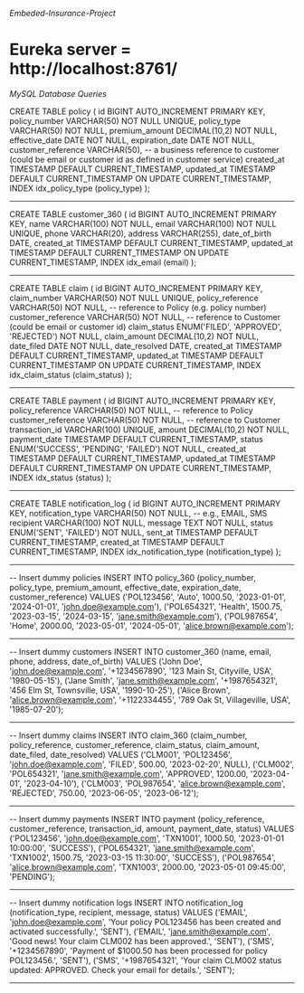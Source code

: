 *Embeded-Insurance-Project*

Eureka server = http://localhost:8761/
===========================================================
*MySQL Database Queries*

CREATE TABLE policy (
    id BIGINT AUTO_INCREMENT PRIMARY KEY,
    policy_number VARCHAR(50) NOT NULL UNIQUE,
    policy_type VARCHAR(50) NOT NULL,
    premium_amount DECIMAL(10,2) NOT NULL,
    effective_date DATE NOT NULL,
    expiration_date DATE NOT NULL,
    customer_reference VARCHAR(50),  -- a business reference to customer (could be email or customer id as defined in customer service)
    created_at TIMESTAMP DEFAULT CURRENT_TIMESTAMP,
    updated_at TIMESTAMP DEFAULT CURRENT_TIMESTAMP ON UPDATE CURRENT_TIMESTAMP,
    INDEX idx_policy_type (policy_type)
);

----------------------------------------------
CREATE TABLE customer_360 (
    id BIGINT AUTO_INCREMENT PRIMARY KEY,
    name VARCHAR(100) NOT NULL,
    email VARCHAR(100) NOT NULL UNIQUE,
    phone VARCHAR(20),
    address VARCHAR(255),
    date_of_birth DATE,
    created_at TIMESTAMP DEFAULT CURRENT_TIMESTAMP,
    updated_at TIMESTAMP DEFAULT CURRENT_TIMESTAMP ON UPDATE CURRENT_TIMESTAMP,
    INDEX idx_email (email)
);

----------------------------------------------
CREATE TABLE claim (
    id BIGINT AUTO_INCREMENT PRIMARY KEY,
    claim_number VARCHAR(50) NOT NULL UNIQUE,
    policy_reference VARCHAR(50) NOT NULL,   -- reference to Policy (e.g. policy number)
    customer_reference VARCHAR(50) NOT NULL, -- reference to Customer (could be email or customer id)
    claim_status ENUM('FILED', 'APPROVED', 'REJECTED') NOT NULL,
    claim_amount DECIMAL(10,2) NOT NULL,
    date_filed DATE NOT NULL,
    date_resolved DATE,
    created_at TIMESTAMP DEFAULT CURRENT_TIMESTAMP,
    updated_at TIMESTAMP DEFAULT CURRENT_TIMESTAMP ON UPDATE CURRENT_TIMESTAMP,
    INDEX idx_claim_status (claim_status)
);

----------------------------------------------
CREATE TABLE payment (
    id BIGINT AUTO_INCREMENT PRIMARY KEY,
    policy_reference VARCHAR(50) NOT NULL,  -- reference to Policy
    customer_reference VARCHAR(50) NOT NULL,  -- reference to Customer
    transaction_id VARCHAR(100) UNIQUE,
    amount DECIMAL(10,2) NOT NULL,
    payment_date TIMESTAMP DEFAULT CURRENT_TIMESTAMP,
    status ENUM('SUCCESS', 'PENDING', 'FAILED') NOT NULL,
    created_at TIMESTAMP DEFAULT CURRENT_TIMESTAMP,
    updated_at TIMESTAMP DEFAULT CURRENT_TIMESTAMP ON UPDATE CURRENT_TIMESTAMP,
    INDEX idx_status (status)
);

----------------------------------------------
CREATE TABLE notification_log (
    id BIGINT AUTO_INCREMENT PRIMARY KEY,
    notification_type VARCHAR(50) NOT NULL,  -- e.g., EMAIL, SMS
    recipient VARCHAR(100) NOT NULL,
    message TEXT NOT NULL,
    status ENUM('SENT', 'FAILED') NOT NULL,
    sent_at TIMESTAMP DEFAULT CURRENT_TIMESTAMP,
    created_at TIMESTAMP DEFAULT CURRENT_TIMESTAMP,
    INDEX idx_notification_type (notification_type)
);

----------------------------------------------

-- Insert dummy policies
INSERT INTO policy_360 (policy_number, policy_type, premium_amount, effective_date, expiration_date, customer_reference)
VALUES 
('POL123456', 'Auto', 1000.50, '2023-01-01', '2024-01-01', 'john.doe@example.com'),
('POL654321', 'Health', 1500.75, '2023-03-15', '2024-03-15', 'jane.smith@example.com'),
('POL987654', 'Home', 2000.00, '2023-05-01', '2024-05-01', 'alice.brown@example.com');

----------------------------------------------

-- Insert dummy customers
INSERT INTO customer_360 (name, email, phone, address, date_of_birth)
VALUES 
('John Doe', 'john.doe@example.com', '+1234567890', '123 Main St, Cityville, USA', '1980-05-15'),
('Jane Smith', 'jane.smith@example.com', '+1987654321', '456 Elm St, Townsville, USA', '1990-10-25'),
('Alice Brown', 'alice.brown@example.com', '+1122334455', '789 Oak St, Villageville, USA', '1985-07-20');

----------------------------------------------

-- Insert dummy claims
INSERT INTO claim_360 (claim_number, policy_reference, customer_reference, claim_status, claim_amount, date_filed, date_resolved)
VALUES 
('CLM001', 'POL123456', 'john.doe@example.com', 'FILED', 500.00, '2023-02-20', NULL),
('CLM002', 'POL654321', 'jane.smith@example.com', 'APPROVED', 1200.00, '2023-04-01', '2023-04-10'),
('CLM003', 'POL987654', 'alice.brown@example.com', 'REJECTED', 750.00, '2023-06-05', '2023-06-12');

----------------------------------------------

-- Insert dummy payments
INSERT INTO payment (policy_reference, customer_reference, transaction_id, amount, payment_date, status)
VALUES 
('POL123456', 'john.doe@example.com', 'TXN1001', 1000.50, '2023-01-01 10:00:00', 'SUCCESS'),
('POL654321', 'jane.smith@example.com', 'TXN1002', 1500.75, '2023-03-15 11:30:00', 'SUCCESS'),
('POL987654', 'alice.brown@example.com', 'TXN1003', 2000.00, '2023-05-01 09:45:00', 'PENDING');

----------------------------------------------

-- Insert dummy notification logs
INSERT INTO notification_log (notification_type, recipient, message, status)
VALUES 
('EMAIL', 'john.doe@example.com', 'Your policy POL123456 has been created and activated successfully.', 'SENT'),
('EMAIL', 'jane.smith@example.com', 'Good news! Your claim CLM002 has been approved.', 'SENT'),
('SMS', '+1234567890', 'Payment of $1000.50 has been processed for policy POL123456.', 'SENT'),
('SMS', '+1987654321', 'Your claim CLM002 status updated: APPROVED. Check your email for details.', 'SENT');

----------------------------------------------
